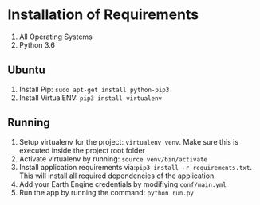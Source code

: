# Installation of Requirements
1. All Operating Systems
2. Python 3.6

## Ubuntu
1. Install Pip: `sudo apt-get install python-pip3`
2. Install VirtualENV: `pip3 install virtualenv`

## Running
1. Setup virtualenv for the project: `virtualenv venv`. Make sure this is executed inside the project root folder
2. Activate virtualenv by running: `source venv/bin/activate`
3. Install application requirements via:`pip3 install -r requirements.txt`. This will install all required dependencies of the application.
4. Add your Earth Engine credentials by modifiying `conf/main.yml`
5. Run the app by running the command: `python run.py`
